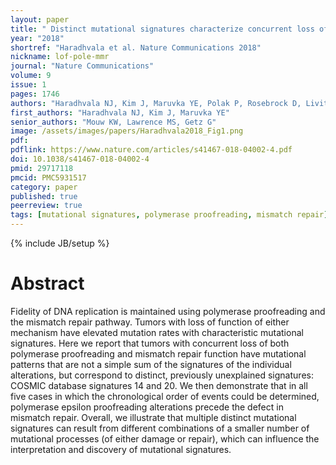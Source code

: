 ```yaml
---
layout: paper
title: " Distinct mutational signatures characterize concurrent loss of polymerase proofreading and mismatch repair"
year: "2018"
shortref: "Haradhvala et al. Nature Communications 2018"
nickname: lof-pole-mmr
journal: "Nature Communications"
volume: 9
issue: 1
pages: 1746
authors: "Haradhvala NJ, Kim J, Maruvka YE, Polak P, Rosebrock D, Livitz D, Hess JM, Leshchiner I, Kamburov A, Mouw KW, Lawrence MS, Getz G"
first_authors: "Haradhvala NJ, Kim J, Maruvka YE"
senior_authors: "Mouw KW, Lawrence MS, Getz G"
image: /assets/images/papers/Haradhvala2018_Fig1.png
pdf:
pdflink: https://www.nature.com/articles/s41467-018-04002-4.pdf
doi: 10.1038/s41467-018-04002-4
pmid: 29717118
pmcid: PMC5931517
category: paper
published: true
peerreview: true
tags: [mutational signatures, polymerase proofreading, mismatch repair]
---
```

{% include JB/setup %}

# Abstract

Fidelity of DNA replication is maintained using polymerase proofreading and the mismatch repair pathway. Tumors with loss of function of either mechanism have elevated mutation rates with characteristic mutational signatures. Here we report that tumors with concurrent loss of both polymerase proofreading and mismatch repair function have mutational patterns that are not a simple sum of the signatures of the individual alterations, but correspond to distinct, previously unexplained signatures: COSMIC database signatures 14 and 20. We then demonstrate that in all five cases in which the chronological order of events could be determined, polymerase epsilon proofreading alterations precede the defect in mismatch repair. Overall, we illustrate that multiple distinct mutational signatures can result from different combinations of a smaller number of mutational processes (of either damage or repair), which can influence the interpretation and discovery of mutational signatures.

